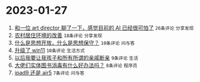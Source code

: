 # 2023-01-27

1. [和一位 art director 聊了一下，感觉目前的 AI 已经很可怕了](https://www.v2ex.com/t/910801) `26条评论` `分享发现`
1. [农村居住环境的改善](https://www.v2ex.com/t/910807) `18条评论` `分享发现`
1. [什么是思想开放，什么是思想保守？](https://www.v2ex.com/t/910826) `10条评论` `问与答`
1. [升级了 win11](https://www.v2ex.com/t/910803) `10条评论` `生活方式`
1. [以后我要让我孩子和所有所谓的亲戚断亲](https://www.v2ex.com/t/910816) `9条评论` `生活`
1. [大佬们实体图书消毒有什么好办法吗？](https://www.v2ex.com/t/910808) `8条评论` `程序员`
1. [ipad9 还是 air5](https://www.v2ex.com/t/910831) `7条评论` `问与答`

